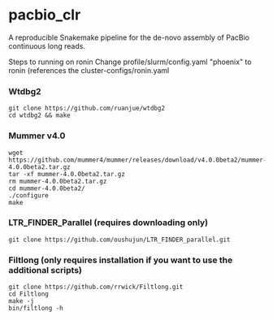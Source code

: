 # pacbio_clr

A reproducible Snakemake pipeline for the de-novo assembly of PacBio continuous long reads.

Steps to running on ronin
Change profile/slurm/config.yaml "phoenix" to ronin (references the cluster-configs/ronin.yaml

### Wtdbg2
```
git clone https://github.com/ruanjue/wtdbg2
cd wtdbg2 && make 
```
### Mummer v4.0
```
wget https://github.com/mummer4/mummer/releases/download/v4.0.0beta2/mummer-4.0.0beta2.tar.gz
tar -xf mummer-4.0.0beta2.tar.gz
rm mummer-4.0.0beta2.tar.gz
cd mummer-4.0.0beta2/
./configure
make
```
### LTR_FINDER_Parallel (requires downloading only)
```
git clone https://github.com/oushujun/LTR_FINDER_parallel.git
```

### Filtlong (only requires installation if you want to use the additional scripts)
```
git clone https://github.com/rrwick/Filtlong.git
cd Filtlong
make -j
bin/filtlong -h
```

